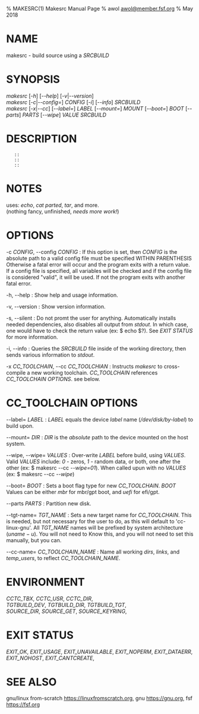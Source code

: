 % MAKESRC(1)  Makesrc Manual Page
% awol <awol@member.fsf.org>
% May 2018

# NAME

makesrc - build source using a *SRCBUILD*

# SYNOPSIS

*makesrc* [*-h*] [*\--help*] [*-v*|*\--version*]\
*makesrc* [*-c*|*\--config=*] *CONFIG* [*-i*] [*\--info*] *SRCBUILD*\
*makesrc* [*-x*|*\--cc*] [*--label=*] *LABEL* [*\--mount=*] *MOUNT* [*\--boot=*] *BOOT* [*\--parts*] *PARTS* [*\--wipe*] *VALUE* *SRCBUILD*

# DESCRIPTION

	   ::
	   ::
	   ::

# NOTES

uses: *echo*, *cat* *parted*, *tar*, and more.\
(nothing fancy, unfinished, *needs more work!*)

# OPTIONS

-c *CONFIG*, \--config *CONFIG*
:	If this option is set, then *CONFIG* is the absolute path to a valid config file must be specified WITHIN PARENTHESIS 
	Otherwise a fatal error will occur and the program exits with a return value. If a config file is specified, all 
	variables will be checked and if the config file is considered "valid", it will be used. If not the program exits 
	with another fatal error.

-h, \--help
:	Show help and usage information.

-v, \--version 
:	Show version information.

-s, \--silent
:	Do not promt the user for anything. Automatically installs needed dependencies, also disables all output from *stdout*.
	In which case, one would have to check the return value (ex: $ echo \$?). See *EXIT STATUS* for more information.

-i, \--info
:	Queries the *SRCBUILD* file inside of the working directory, then sends various information to *stdout*.

-x *CC_TOOLCHAIN*, \--cc *CC_TOOLCHIAN*
:	Instructs *makesrc* to cross-compile a new working toolchain. *CC_TOOLCHAIN* references *CC_TOOLCHAIN OPTIONS*. see below.

# CC_TOOLCHAIN OPTIONS

\--label= *LABEL*
:	*LABEL* equals the device *label* name (*/dev/disk/by-label*) to build upon.

\--mount= *DIR*
:	*DIR* is the *absolute* path to the device mounted on the host system.

\--wipe, \--wipe= *VALUES*
:	Over-write *LABEL* before build, using *VALUES*. Valid *VALUES* include: *0* - zeros, *1* - random data, or both, 
	one after the other (ex: $ makesrc --cc *--wipe=01*). When called upun with no *VALUES* (ex: $ makesrc --cc *--wipe*)

\--boot= *BOOT*
:	Sets a boot flag type for new *CC_TOOLCHAIN*. *BOOT* Values can be either *mbr* for mbr/gpt boot, and *uefi* for efi/gpt.
	
\--parts *PARTS*
:	Partition new disk.

\--tgt-name= *TGT_NAME*
:	Sets a new target name for *CC_TOOLCHAIN*. This is needed, but not necessary for the user to do, as this will default to
	'cc-linux-gnu'. All *TGT_NAME* names will be prefixed by system architecture ($uname -u$). You will not need to Know this,
	and you will not need to set this manually, but you can.

\--cc-name= *CC_TOOLCHAIN_NAME*
:	Name all working *dirs*, *links*, and *temp_users*, to reflect *CC_TOOLCHAIN_NAME*.

# ENVIRONMENT

*CCTC_TBX*,
*CCTC_USR*,
*CCTC_DIR*,\
*TGTBUILD_DEV*,
*TGTBUILD_DIR*,
*TGTBUILD_TGT*,\
*SOURCE_DIR*,
*SOURCE_GET*,
*SOURCE_KEYRING*,

# EXIT STATUS

*EXIT_OK*,
*EXIT_USAGE*,
*EXIT_UNAVAILABLE*,
*EXIT_NOPERM*,
*EXIT_DATAERR*,
*EXIT_NOHOST*,
*EXIT_CANTCREATE*,

# SEE ALSO
 
gnu/linux from-scratch <https://linuxfromscratch.org>, gnu <https://gnu.org>, fsf <https://fsf.org>


